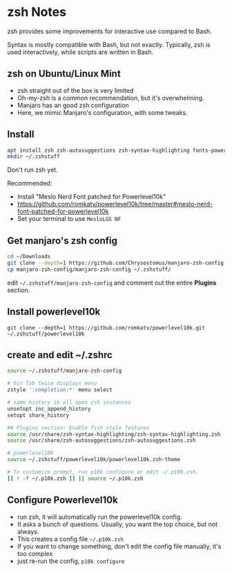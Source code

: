 # zsh Notes
zsh provides some improvements for interactive use compared to Bash.

Syntax is mostly compatible with Bash, but not exactly. 
Typically, zsh is used interactively, while scripts are written in Bash.

## zsh on Ubuntu/Linux Mint
- zsh straight out of the box is very limited
- Oh-my-zsh is a common recommendation, but it's overwhelming.
- Manjaro has an good zsh configuration
- Here, we mimic Manjaro's configuration, with some tweaks.

## Install
``` bash
apt install zsh zsh-autosuggestions zsh-syntax-highlighting fonts-powerline
mkdir ~/.zshstuff
```
Don't run zsh yet.

Recommended: 
- Install "Meslo Nerd Font patched for Powerlevel10k"
- https://github.com/romkatv/powerlevel10k/tree/master#meslo-nerd-font-patched-for-powerlevel10k
- Set your terminal to use `MesloLGS NF`

## Get manjaro's zsh config
``` bash
cd ~/Downloads
git clone --depth=1 https://github.com/Chrysostomus/manjaro-zsh-config
cp manjaro-zsh-config/manjaro-zsh-config ~/.zshstuff/
```
edit `~/.zshstuff/manjaro-zsh-config` and comment out the entire **Plugins** section.

## Install powerlevel10k
`git clone --depth=1 https://github.com/romkatv/powerlevel10k.git ~/.zshstuff/powerlevel10k`

## create and edit ~/.zshrc
``` bash
source ~/.zshstuff/manjaro-zsh-config

# hit Tab twice displays menu
zstyle ':completion:*' menu select

# same history in all open zsh instances
unsetopt inc_append_history
setopt share_history

## Plugins section: Enable fish style features
source /usr/share/zsh-syntax-highlighting/zsh-syntax-highlighting.zsh
source /usr/share/zsh-autosuggestions/zsh-autosuggestions.zsh

# powerlevel10k
source ~/.zshstuff/powerlevel10k/powerlevel10k.zsh-theme

# To customize prompt, run p10k configure or edit ~/.p10k.zsh.
[[ ! -f ~/.p10k.zsh ]] || source ~/.p10k.zsh
```
## Configure Powerlevel10k
- run zsh, it will automatically run the powerlevel10k config.
- It asks a bunch of questions. Usually, you want the top choice, but not always.
- This creates a config file `~/.p10k.zsh`
- If you want to change something, don't edit the config file manually, it's too complex
- just re-run the config, `p10k configure`

